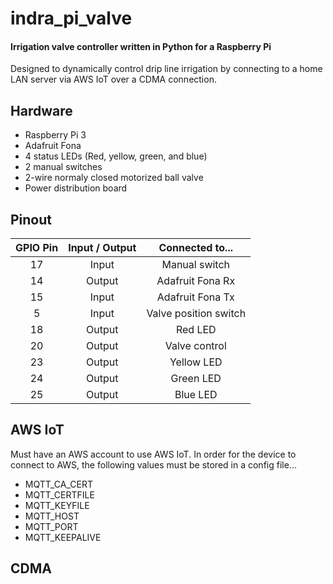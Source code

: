# indra_pi_valve

#### Irrigation valve controller written in Python for a Raspberry Pi

Designed to dynamically control drip line irrigation by connecting to a home LAN server via AWS IoT over a CDMA connection.

## Hardware

* Raspberry Pi 3
* Adafruit Fona
* 4 status LEDs (Red, yellow, green, and blue)
* 2 manual switches
* 2-wire normaly closed motorized ball valve
* Power distribution board

## Pinout
| GPIO Pin | Input / Output | Connected to...       |
| :------: | :------------: | :-------------------: |
| 17       | Input          | Manual switch         |
| 14       | Output         | Adafruit Fona Rx      |
| 15       | Input          | Adafruit Fona Tx      |
| 5        | Input          | Valve position switch |
| 18       | Output         | Red LED               |
| 20       | Output         | Valve control         |
| 23       | Output         | Yellow LED            |
| 24       | Output         | Green LED             |
| 25       | Output         | Blue LED              |

## AWS IoT

Must have an AWS account to use AWS IoT.  In order for the device to connect to AWS, the following values must be stored in a config file...

* MQTT_CA_CERT
* MQTT_CERTFILE
* MQTT_KEYFILE
* MQTT_HOST
* MQTT_PORT
* MQTT_KEEPALIVE

## CDMA
